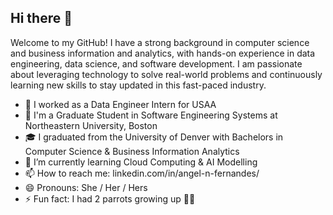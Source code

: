 ## Hi there 👋

Welcome to my GitHub! 
I have a strong background in computer science and business information and analytics, with hands-on experience in data engineering, data science, and software development. I am passionate about leveraging technology to solve real-world problems and continuously learning new skills to stay updated in this fast-paced industry.

- 🔭 I worked as a Data Engineer Intern for USAA
- 🏫 I'm a Graduate Student in Software Engineering Systems at Northeastern University, Boston
- 🎓 I graduated from the University of Denver with Bachelors in Computer Science & Business Information Analytics
- 🌱 I’m currently learning Cloud Computing & AI Modelling
- 📫 How to reach me: linkedin.com/in/angel-n-fernandes/
- 😄 Pronouns: She / Her / Hers
- ⚡ Fun fact: I had 2 parrots growing up 🦜🦜

<!--
![Angel's GitHub stats](https://github-readme-stats.vercel.app/api?username=angferna&show_icons=true&theme=radical)
![Top Langs](https://github-readme-stats.vercel.app/api/top-langs/?username=angferna&layout=compact&theme=radical)
-->

<!--
## Education

### Northeastern University | Boston, MA
**Master of Science in Software Engineering Systems**  
*Expected: Sept 2023 – Jun 2025*  

### University of Denver | Denver, CO
**Bachelor of Science in Computer Science**
*Sept 2019 – Jun 2023*  
**Bachelor of Science in Business Administration – Business Information & Analytics**
*Sept 2019 – Jun 2023*  

## Skills

**Languages:** Java, SQL, C/C++, Python, Haskell, JavaScript, CSS, HTML5, .NET, R, JavaFX, Swift  
**Technologies / Frameworks:** Visual Studio, Alteryx, Power BI, Tableau, SSIS, ArcGIS, Git, Xcode  
**Coursera Certifications:** Meta Back-End Developer Professional Certificate, IBM AI Engineering Professional Certificate  

## Professional Experience

### Data Engineer Intern | USAA – IT P&C Data & Analytics Team; San Antonio, Texas
*May 2024 – Present*

### Data Science Assistant | Pardee Center for International Futures, University of Denver
*Aug 2022 – Oct 2023*

### Data Analysis & Visualization Research Aide | Pardee Center for International Futures, University of Denver
*Jun 2022 – Jan 2023*

**angferna/angferna** is a ✨ _special_ ✨ repository because its `README.md` (this file) appears on your GitHub profile.

Here are some ideas to get you started:

- 🔭 I’m currently working as a Data Engineer Intern for USAA
- 🌱 I’m currently learning Cloud Computing & AI Modelling
- 📫 How to reach me: linkedin.com/in/angel-n-fernandes
- 😄 Pronouns: She / Her / Hers
- ⚡ Fun fact: I had 2 parrots growing up.
-->
